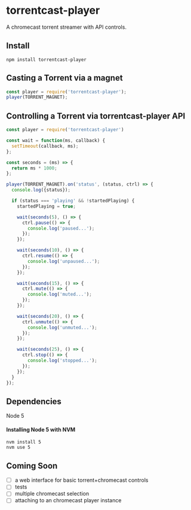 # torrentcast-player
A chromecast torrent streamer with API controls.

## Install

```
npm install torrentcast-player
```

## Casting a Torrent via a magnet

```js
const player = require('torrentcast-player');
player(TORRENT_MAGNET);
```

## Controlling a Torrent via torrentcast-player API

```js
const player = require('torrentcast-player')

const wait = function(ms, callback) {
  setTimeout(callback, ms);
};

const seconds = (ms) => {
  return ms * 1000;
};

player(TORRENT_MAGNET).on('status', (status, ctrl) => {
  console.log({status});

  if (status === 'playing' && !startedPlaying) {
    startedPlaying = true;

    wait(seconds(5), () => {
      ctrl.pause(() => {
        console.log('paused...');
      });
    });

    wait(seconds(10), () => {
      ctrl.resume(() => {
        console.log('unpaused...');
      });
    });

    wait(seconds(15), () => {
      ctrl.mute(() => {
        console.log('muted...');
      });
    });

    wait(seconds(20), () => {
      ctrl.unmute(() => {
        console.log('unmuted...');
      });
    });

    wait(seconds(25), () => {
      ctrl.stop(() => {
        console.log('stopped...');
      });
    });
  }
});
```

## Dependencies
Node 5

#### Installing Node 5 with NVM
```
nvm install 5
nvm use 5
```

## Coming Soon
* [ ] a web interface for basic torrent+chromecast controls
* [ ] tests
* [ ] multiple chromecast selection
* [ ] attaching to an chromecast player instance

